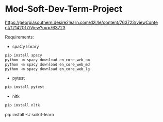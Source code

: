 # Mod-Soft-Dev-Term-Project
https://georgiasouthern.desire2learn.com/d2l/le/content/763723/viewContent/12142017/View?ou=763723

Requirements:

- spaCy library
```python
pip install spacy
python -m spacy download en_core_web_sm
python -m spacy download en_core_web_md
python -m spacy download en_core_web_lg
```
- pytest
```python
pip install pytest
```
- nltk
```python
pip install nltk
```

pip install -U scikit-learn